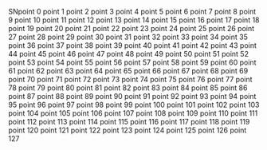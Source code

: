 SNpoint 0
point 1
point 2
point 3
point 4
point 5
point 6
point 7
point 8
point 9
point 10
point 11
point 12
point 13
point 14
point 15
point 16
point 17
point 18
point 19
point 20
point 21
point 22
point 23
point 24
point 25
point 26
point 27
point 28
point 29
point 30
point 31
point 32
point 33
point 34
point 35
point 36
point 37
point 38
point 39
point 40
point 41
point 42
point 43
point 44
point 45
point 46
point 47
point 48
point 49
point 50
point 51
point 52
point 53
point 54
point 55
point 56
point 57
point 58
point 59
point 60
point 61
point 62
point 63
point 64
point 65
point 66
point 67
point 68
point 69
point 70
point 71
point 72
point 73
point 74
point 75
point 76
point 77
point 78
point 79
point 80
point 81
point 82
point 83
point 84
point 85
point 86
point 87
point 88
point 89
point 90
point 91
point 92
point 93
point 94
point 95
point 96
point 97
point 98
point 99
point 100
point 101
point 102
point 103
point 104
point 105
point 106
point 107
point 108
point 109
point 110
point 111
point 112
point 113
point 114
point 115
point 116
point 117
point 118
point 119
point 120
point 121
point 122
point 123
point 124
point 125
point 126
point 127
